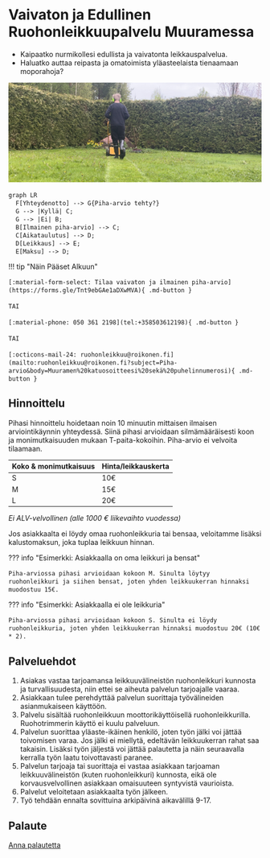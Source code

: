 # Vaivaton ja Edullinen Ruohonleikkuupalvelu Muuramessa

* Kaipaatko nurmikollesi edullista ja vaivatonta leikkauspalvelua.
* Haluatko auttaa reipasta ja omatoimista yläasteelaista tienaamaan moporahoja?

![alt text](assets/image.png)

``` mermaid
graph LR
  F[Yhteydenotto] --> G{Piha-arvio tehty?}
  G --> |Kyllä| C;
  G --> |Ei| B;
  B[Ilmainen piha-arvio] --> C;
  C[Aikataulutus] --> D;
  D[Leikkaus] --> E;
  E[Maksu] --> D;
```

!!! tip "Näin Pääset Alkuun"

    [:material-form-select: Tilaa vaivaton ja ilmainen piha-arvio](https://forms.gle/Tnt9ebGAe1aDXwMVA){ .md-button }

    TAI

    [:material-phone: 050 361 2198](tel:+358503612198){ .md-button }

    TAI

    [:octicons-mail-24: ruohonleikkuu@roikonen.fi](mailto:ruohonleikkuu@roikonen.fi?subject=Piha-arvio&body=Muuramen%20katuosoitteesi%20sekä%20puhelinnumerosi){ .md-button }

## Hinnoittelu

Pihasi hinnoittelu hoidetaan noin 10 minuutin mittaisen ilmaisen arviointikäynnin yhteydessä. Siinä pihasi arvioidaan silmämääräisesti koon ja monimutkaisuuden mukaan T-paita-kokoihin. Piha-arvio ei velvoita tilaamaan.

| Koko & monimutkaisuus | Hinta/leikkauskerta |
| --------------------- | ------------------- |
| S | 10€ |
| M | 15€ |
| L | 20€ |

_Ei ALV-velvollinen (alle 1000 € liikevaihto vuodessa)_

Jos asiakkaalta ei löydy omaa ruohonleikkuria tai bensaa, veloitamme lisäksi kalustomaksun, joka tuplaa leikkuun hinnan.

??? info "Esimerkki: Asiakkaalla on oma leikkuri ja bensat"

    Piha-arviossa pihasi arvioidaan kokoon M. Sinulta löytyy ruohonleikkuri ja siihen bensat, joten yhden leikkuukerran hinnaksi muodostuu 15€.

??? info "Esimerkki: Asiakkaalla ei ole leikkuria"

    Piha-arviossa pihasi arvioidaan kokoon S. Sinulta ei löydy ruohonleikkuria, joten yhden leikkuukerran hinnaksi muodostuu 20€ (10€ * 2).

## Palveluehdot

1. Asiakas vastaa tarjoamansa leikkuuvälineistön ruohonleikkuri kunnosta ja turvallisuudesta, niin ettei se aiheuta palvelun tarjoajalle vaaraa.
1. Asiakkaan tulee perehdyttää palvelun suorittaja työvälineiden asianmukaiseen käyttöön.
1. Palvelu sisältää ruohonleikkuun moottorikäyttöisellä ruohonleikkurilla. Ruohotrimmerin käyttö ei kuulu palveluun.
1. Palvelun suorittaa yläaste-ikäinen henkilö, joten työn jälki voi jättää toivomisen varaa. Jos jälki ei miellytä, edeltävän leikkuukerran rahat saa takaisin. Lisäksi työn jäljestä voi jättää palautetta ja näin seuraavalla kerralla työn laatu toivottavasti paranee.
1. Palvelun tarjoaja tai suorittaja ei vastaa asiakkaan tarjoaman leikkuuvälineistön (kuten ruohonleikkuri) kunnosta, eikä ole korvausvelvollinen asiakkaan omaisuuteen syntyvistä vaurioista.
1. Palvelut veloitetaan asiakkaalta työn jälkeen.
1. Työ tehdään ennalta sovittuina arkipäivinä aikavälillä 9-17.

## Palaute

[Anna palautetta](https://forms.gle/erpWD5qhEBahiwnV7)
